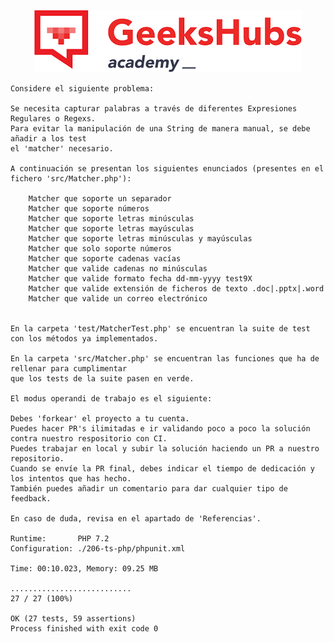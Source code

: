 <p align="center">
    <img src="https://github.com/GeeksHubsAcademy/2020-geekshubs-media/blob/master/image/logo.png" >	
</p>


    Considere el siguiente problema:

	Se necesita capturar palabras a través de diferentes Expresiones Regulares o Regexs. 
	Para evitar la manipulación de una String de manera manual, se debe añadir a los test 
	el 'matcher' necesario.

    A continuación se presentan los siguientes enunciados (presentes en el fichero 'src/Matcher.php'):

        Matcher que soporte un separador 
        Matcher que soporte números 
        Matcher que soporte letras minúsculas
        Matcher que soporte letras mayúsculas 
        Matcher que soporte letras minúsculas y mayúsculas
        Matcher que solo soporte números 
        Matcher que soporte cadenas vacías
        Matcher que valide cadenas no minúsculas
        Matcher que valide formato fecha dd-mm-yyyy test9X
        Matcher que valide extensión de ficheros de texto .doc|.pptx|.word 
        Matcher que valide un correo electrónico 
	
	
	En la carpeta 'test/MatcherTest.php' se encuentran la suite de test con los métodos ya implementados.
    
    En la carpeta 'src/Matcher.php' se encuentran las funciones que ha de rellenar para cumplimentar
    que los tests de la suite pasen en verde.

    El modus operandi de trabajo es el siguiente:
    
    Debes 'forkear' el proyecto a tu cuenta.
    Puedes hacer PR's ilimitadas e ir validando poco a poco la solución contra nuestro respositorio con CI.
    Puedes trabajar en local y subir la solución haciendo un PR a nuestro repositorio.
    Cuando se envíe la PR final, debes indicar el tiempo de dedicación y los intentos que has hecho.
    También puedes añadir un comentario para dar cualquier tipo de feedback.
    
    En caso de duda, revisa en el apartado de 'Referencias'.

    Runtime:       PHP 7.2
    Configuration: ./206-ts-php/phpunit.xml

    Time: 00:10.023, Memory: 09.25 MB

    ...........................                                                              27 / 27 (100%)

    OK (27 tests, 59 assertions)
    Process finished with exit code 0
